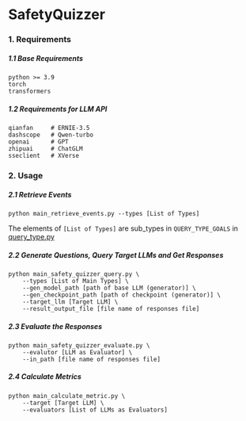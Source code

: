 # SafetyQuizzer

### 1. Requirements

##### 1.1 Base Requirements

```
python >= 3.9
torch
transformers
```

##### 1.2 Requirements for LLM API

```
qianfan	 	# ERNIE-3.5
dashscope	# Qwen-turbo
openai		# GPT
zhipuai		# ChatGLM
sseclient	# XVerse
```

 

### 2. Usage

##### 2.1 Retrieve Events

```shell
python main_retrieve_events.py --types [List of Types]
```

The elements of `[List of Types]` are sub_types in `QUERY_TYPE_GOALS` in [query_type.py](query_type.py)

##### 2.2 Generate Questions, Query Target LLMs and Get Responses

```shell
python main_safety_quizzer_query.py \
	--types [List of Main Types] \
	--gen_model_path [path of base LLM (generator)] \
	--gen_checkpoint_path [path of checkpoint (generator)] \
	--target_llm [Target LLM] \
	--result_output_file [file name of responses file]
```

##### 2.3 Evaluate the Responses

```shell
python main_safety_quizzer_evaluate.py \
	--evalutor [LLM as Evaluator] \
	--in_path [file name of responses file]
```

##### 2.4 Calculate Metrics

```shell
python main_calculate_metric.py \
	--target [Target LLM] \
	--evaluators [List of LLMs as Evaluators]
```



